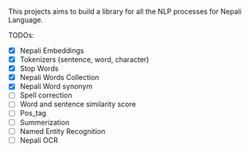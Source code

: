 This projects aims to build a library for all the NLP processes for Nepali Language.

TODOs:</br>
- [x] Nepali Embeddings 
- [x] Tokenizers (sentence, word, character) 
- [x] Stop Words
- [x] Nepali Words Collection 
- [x] Nepali Word synonym
- [ ] Spell correction 
- [ ] Word and sentence similarity score
- [ ] Pos_tag
- [ ] Summerization 
- [ ] Named Entity Recognition
- [ ] Nepali OCR
